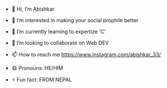 - 👋 Hi, I’m Abishkar
- 👀 I’m interested in making your social prophile better
- 🌱 I’m currently learning to expertize 'C'
- 💞️ I’m looking to collaborate on Web DEV
- 📫 How to reach me https://www.instagram.com/abishkar_33/

- 😄 Pronouns: HE/HIM
- ⚡ Fun fact: FROM NEPAL

<!---
systemeater/systemeater is a ✨ special ✨ repository because its `README.md` (this file) appears on your GitHub profile.
You can click the Preview link to take a look at your changes.
--->
